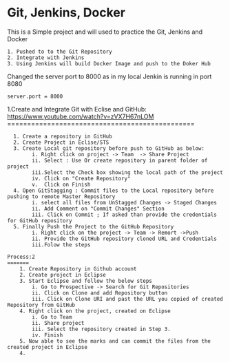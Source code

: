 # Git, Jenkins, Docker

This is a Simple project and will used to practice the Git, Jenkins and Docker

	1. Pushed to to the Git Repository
	2. Integrate with Jenkins
	3. Using Jenkins will build Docker Image and push to the Doker Hub 


Changed the server port to 8000 as in my local Jenkin is running in port 8080 

	server.port = 8000
	
	
1.Create and Integrate Git with Eclise and GitHub: https://www.youtube.com/watch?v=zVX7H67nLOM
	  ===============================================
	  
	  1. Create a repository in GitHub
	  2. Create Project in Eclise/STS
	  3. Create Local git repository before push to GitHub as below:
			i. Right click on project -> Team  -> Share Project
			ii. Select : Use Or create repository in parent folder of project
			iii.Select the Check box showing the local path of the project
			iv. Click on "Create Repository"
			v.  Click on Finish 
	  4. Open GitStagging : Commit files to the Local repository before pushing to remote Master Repository
			i. select all files from UnStagged Changes -> Staged Changes 
			ii. Add Comment on "Commit Changes" Section
			iii. Click on Commit ; If asked than provide the credentials for GitHub repository
	  5. Finally Push the Project to the GitHub Repository
			i. Right click on the project -> Team -> Remort ->Push 
			ii. Provide the GitHub repository cloned URL and Credentials
			iii.Folow the steps
			
	Process:2
	=======
		1. Create Repository in Github account
		2. Create project in Eclipse
		3. Start Eclipse and follow the below steps
			i. Go to Prospective -> Search for Git Repositories 
			ii. Click on Clone and add Repository button
			iii. Click on Clone URI and past the URL you copied of created Repository from GitHub 
		4. Right click on the project, created on Eclipse
			i. Go to Team
			ii. Share project
			iii. Select the repository created in Step 3.
			iv. Finish
		5. Now able to see the marks and can commit the files from the created project in Eclipse 
		4. 
